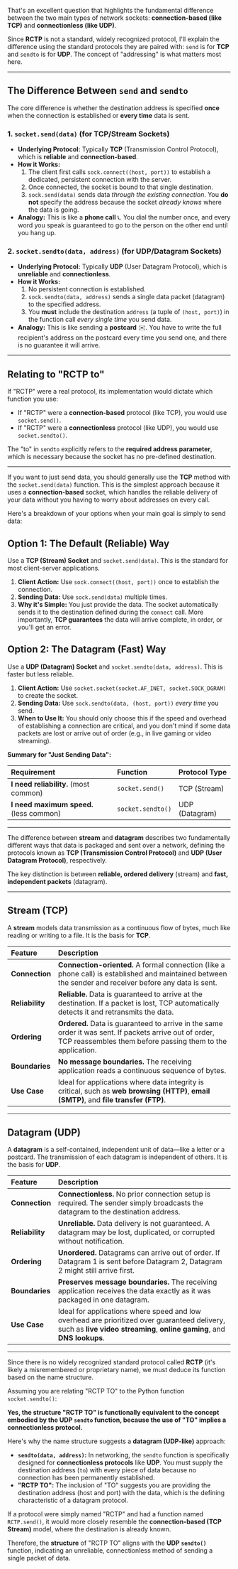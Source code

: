 That's an excellent question that highlights the fundamental difference between the two main types of network sockets: **connection-based (like TCP)** and **connectionless (like UDP)**.

Since **RCTP** is not a standard, widely recognized protocol, I'll explain the difference using the standard protocols they are paired with: `send` is for **TCP** and `sendto` is for **UDP**. The concept of "addressing" is what matters most here.

***

## The Difference Between `send` and `sendto`

The core difference is whether the destination address is specified **once** when the connection is established or **every time** data is sent.

### 1. `socket.send(data)` (for TCP/Stream Sockets)

* **Underlying Protocol:** Typically **TCP** (Transmission Control Protocol), which is **reliable** and **connection-based**.
* **How it Works:**
    1.  The client first calls `sock.connect((host, port))` to establish a dedicated, persistent connection with the server.
    2.  Once connected, the socket is bound to that single destination.
    3.  `sock.send(data)` sends data *through the existing connection*. You **do not** specify the address because the socket *already knows* where the data is going.
* **Analogy:** This is like a **phone call** 📞. You dial the number once, and every word you speak is guaranteed to go to the person on the other end until you hang up.

### 2. `socket.sendto(data, address)` (for UDP/Datagram Sockets)

* **Underlying Protocol:** Typically **UDP** (User Datagram Protocol), which is **unreliable** and **connectionless**.
* **How it Works:**
    1.  No persistent connection is established.
    2.  `sock.sendto(data, address)` sends a single data packet (datagram) to the specified address.
    3.  You **must** include the destination `address` (a tuple of `(host, port)`) in the function call *every single time* you send data.
* **Analogy:** This is like sending a **postcard** ✉️. You have to write the full recipient's address on the postcard every time you send one, and there is no guarantee it will arrive.

***

## Relating to "RCTP to"

If "RCTP" were a real protocol, its implementation would dictate which function you use:

* If "RCTP" were a **connection-based** protocol (like TCP), you would use `socket.send()`.
* If "RCTP" were a **connectionless** protocol (like UDP), you would use `socket.sendto()`.

The "to" in `sendto` explicitly refers to the **required address parameter**, which is necessary because the socket has no pre-defined destination.


-------------------------------------------------------------------------------


If you want to just send data, you should generally use the **TCP** method with the `socket.send(data)` function. This is the simplest approach because it uses a **connection-based** socket, which handles the reliable delivery of your data without you having to worry about addresses on every call.

Here's a breakdown of your options when your main goal is simply to send data:

## Option 1: The Default (Reliable) Way

Use a **TCP (Stream) Socket** and `socket.send(data)`. This is the standard for most client-server applications.

1.  **Client Action:** Use `sock.connect((host, port))` once to establish the connection.
2.  **Sending Data:** Use `sock.send(data)` multiple times.
3.  **Why it's Simple:** You just provide the data. The socket automatically sends it to the destination defined during the `connect` call. More importantly, **TCP guarantees** the data will arrive complete, in order, or you'll get an error.

## Option 2: The Datagram (Fast) Way

Use a **UDP (Datagram) Socket** and `socket.sendto(data, address)`. This is faster but less reliable.

1.  **Client Action:** Use `socket.socket(socket.AF_INET, socket.SOCK_DGRAM)` to create the socket.
2.  **Sending Data:** Use `sock.sendto(data, (host, port))` *every time* you send.
3.  **When to Use It:** You should only choose this if the speed and overhead of establishing a connection are critical, and you don't mind if some data packets are lost or arrive out of order (e.g., in live gaming or video streaming).

**Summary for "Just Sending Data":**

| Requirement | Function | Protocol Type |
| :--- | :--- | :--- |
| **I need reliability.** (most common) | `socket.send()` | TCP (Stream) |
| **I need maximum speed.** (less common) | `socket.sendto()` | UDP (Datagram) |


-------------------------------------------------------------------------------



The difference between **stream** and **datagram** describes two fundamentally different ways that data is packaged and sent over a network, defining the protocols known as **TCP (Transmission Control Protocol)** and **UDP (User Datagram Protocol)**, respectively.

The key distinction is between **reliable, ordered delivery** (stream) and **fast, independent packets** (datagram).

***

## Stream (TCP)

A **stream** models data transmission as a continuous flow of bytes, much like reading or writing to a file. It is the basis for **TCP**.

| Feature | Description |
| :--- | :--- |
| **Connection** | **Connection-oriented.** A formal connection (like a phone call) is established and maintained between the sender and receiver before any data is sent. |
| **Reliability** | **Reliable.** Data is guaranteed to arrive at the destination. If a packet is lost, TCP automatically detects it and retransmits the data. |
| **Ordering** | **Ordered.** Data is guaranteed to arrive in the same order it was sent. If packets arrive out of order, TCP reassembles them before passing them to the application. |
| **Boundaries** | **No message boundaries.** The receiving application reads a continuous sequence of bytes. |
| **Use Case** | Ideal for applications where data integrity is critical, such as **web browsing (HTTP)**, **email (SMTP)**, and **file transfer (FTP)**. |

***

## Datagram (UDP)

A **datagram** is a self-contained, independent unit of data—like a letter or a postcard. The transmission of each datagram is independent of others. It is the basis for **UDP**.

| Feature | Description |
| :--- | :--- |
| **Connection** | **Connectionless.** No prior connection setup is required. The sender simply broadcasts the datagram to the destination address. |
| **Reliability** | **Unreliable.** Data delivery is not guaranteed. A datagram may be lost, duplicated, or corrupted without notification. |
| **Ordering** | **Unordered.** Datagrams can arrive out of order. If Datagram 1 is sent before Datagram 2, Datagram 2 might still arrive first. |
| **Boundaries** | **Preserves message boundaries.** The receiving application receives the data exactly as it was packaged in one datagram. |
| **Use Case** | Ideal for applications where speed and low overhead are prioritized over guaranteed delivery, such as **live video streaming**, **online gaming**, and **DNS lookups**. |


-------------------------------------------------------------------------------



Since there is no widely recognized standard protocol called **RCTP** (it's likely a misremembered or proprietary name), we must deduce its function based on the name structure.

Assuming you are relating "RCTP TO" to the Python function `socket.sendto()`:

**Yes, the structure "RCTP TO" is functionally equivalent to the concept embodied by the UDP `sendto` function, because the use of "TO" implies a connectionless protocol.**

Here's why the name structure suggests a **datagram (UDP-like)** approach:

* **`sendto(data, address)`:** In networking, the `sendto` function is specifically designed for **connectionless protocols** like **UDP**. You must supply the destination address (`to`) with every piece of data because no connection has been permanently established.
* **"RCTP TO":** The inclusion of "TO" suggests you are providing the destination address (host and port) with the data, which is the defining characteristic of a datagram protocol.

If a protocol were simply named "RCTP" and had a function named `RCTP.send()`, it would more closely resemble the **connection-based (TCP Stream)** model, where the destination is already known.

Therefore, the **structure** of "RCTP TO" aligns with the **UDP `sendto()`** function, indicating an unreliable, connectionless method of sending a single packet of data.


